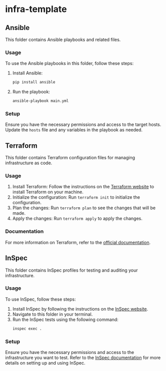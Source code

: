 # infra-template

## Ansible

This folder contains Ansible playbooks and related files.

### Usage

To use the Ansible playbooks in this folder, follow these steps:

1. Install Ansible:
   ```sh
   pip install ansible
   ```

2. Run the playbook:
   ```sh
   ansible-playbook main.yml
   ```

### Setup

Ensure you have the necessary permissions and access to the target hosts. Update the `hosts` file and any variables in the playbook as needed.

## Terraform

This folder contains Terraform configuration files for managing infrastructure as code.

### Usage

1. Install Terraform: Follow the instructions on the [Terraform website](https://www.terraform.io/downloads.html) to install Terraform on your machine.
2. Initialize the configuration: Run `terraform init` to initialize the configuration.
3. Plan the changes: Run `terraform plan` to see the changes that will be made.
4. Apply the changes: Run `terraform apply` to apply the changes.

### Documentation

For more information on Terraform, refer to the [official documentation](https://www.terraform.io/docs/index.html).

## InSpec

This folder contains InSpec profiles for testing and auditing your infrastructure.

### Usage

To use InSpec, follow these steps:

1. Install InSpec by following the instructions on the [InSpec website](https://www.inspec.io/downloads/).
2. Navigate to this folder in your terminal.
3. Run the InSpec tests using the following command:
   ```sh
   inspec exec .
   ```

### Setup

Ensure you have the necessary permissions and access to the infrastructure you want to test. Refer to the [InSpec documentation](https://www.inspec.io/docs/) for more details on setting up and using InSpec.
